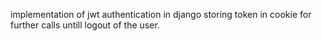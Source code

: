 implementation of jwt authentication in django
storing token in cookie for further calls untill logout of the user.
